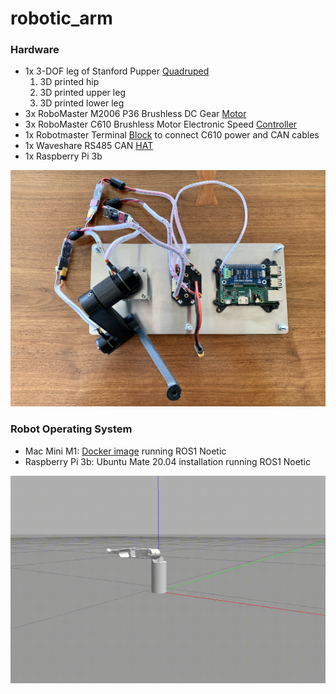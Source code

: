 # robotic_arm

### Hardware
* 1x 3-DOF leg of Stanford Pupper [Quadruped](https://pupper-independent-study.readthedocs.io/en/latest/reference/design.html#)
    1. 3D printed hip
    2. 3D printed upper leg
    3. 3D printed lower leg
* 3x RoboMaster M2006 P36 Brushless DC Gear [Motor](https://www.robomaster.com/en-US/products/components/detail/1277) 
* 3x RoboMaster C610 Brushless Motor Electronic Speed [Controller](https://www.robomaster.com/en-US/products/components/detail/1277)
* 1x Robotmaster Terminal [Block](https://store.dji.com/product/rm-m3508-accessories-kit) to connect C610 power and CAN cables 
* 1x Waveshare RS485 CAN [HAT](https://www.waveshare.com/rs485-can-hat.htm) 
* 1x Raspberry Pi 3b

![3-dof_robotic_arm](/pictures/3-DOF_robotic_arm.jpg)

### Robot Operating System
* Mac Mini M1: [Docker image](https://hub.docker.com/r/tiryoh/ros-desktop-vnc) running ROS1 Noetic 
* Raspberry Pi 3b: Ubuntu Mate 20.04 installation running ROS1 Noetic

![trajectory_controller_gazebo](/pictures/trajectory_controller_video.gif)

